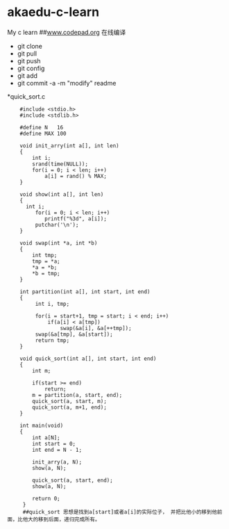 akaedu-c-learn
==============

My c learn 
##www.codepad.org  在线编译

  * git clone 
  * git pull
  * git push
  * git config
  * git add
  * git commit -a -m "modify" readme



 *quick_sort.c
  
        #include <stdio.h>
        #include <stdlib.h>
        
        #define N	16
        #define MAX	100
        
        void init_arry(int a[], int len)
        {
        	int i;
        	srand(time(NULL));
        	for(i = 0; i < len; i++)
        		a[i] = rand() % MAX;
        }
        
        void show(int a[], int len)
        {
          int i;
        	 for(i = 0; i < len; i++)
        		printf("%3d", a[i]);
        	 putchar('\n');
        }
        
        void swap(int *a, int *b)
        {
        	int tmp;
        	tmp = *a;
        	*a = *b;
        	*b = tmp;
        }
        
        int partition(int a[], int start, int end)
        {
        	 int i, tmp;
        	
        	 for(i = start+1, tmp = start; i < end; i++)
        		 if(a[i] < a[tmp])
        			 swap(&a[i], &a[++tmp]);
        	 swap(&a[tmp], &a[start]);
        	 return tmp;
        }
        
        void quick_sort(int a[], int start, int end)
        {
        	int m;
        	
        	if(start >= end)
        		return;
        	m = partition(a, start, end);
        	quick_sort(a, start, m);
        	quick_sort(a, m+1, end);
        }
        
        int main(void)
        {
        	int a[N];
        	int start = 0;
        	int end = N - 1;
        	
        	init_arry(a, N);
        	show(a, N);
        	
        	quick_sort(a, start, end);
        	show(a, N);
        
            return 0;
         }
         ##quick_sort 思想是找到a[start]或者a[i]的实际位子， 并把比他小的移到他前面，比他大的移到后面，递归完成所有。
